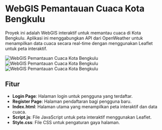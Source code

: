 # WebGIS Pemantauan Cuaca Kota Bengkulu

Proyek ini adalah WebGIS interaktif untuk memantau cuaca di Kota Bengkulu. Aplikasi ini menggabungkan API dari OpenWeather untuk menampilkan data cuaca secara real-time dengan menggunakan Leaflet untuk peta interaktif.

![WebGIS Pemantauan Cuaca Kota Bengkulu](assets/1.jpg)
![WebGIS Pemantauan Cuaca Kota Bengkulu](assets/2.jpg)
![WebGIS Pemantauan Cuaca Kota Bengkulu](assets/3.jpg)

## Fitur
- **Login Page**: Halaman login untuk pengguna yang terdaftar.
- **Register Page**: Halaman pendaftaran bagi pengguna baru.
- **Index.html**: Halaman utama yang menampilkan peta interaktif dan data cuaca.
- **Script.js**: File JavaScript untuk peta interaktif menggunakan Leaflet.
- **Style.css**: File CSS untuk pengaturan gaya halaman.

